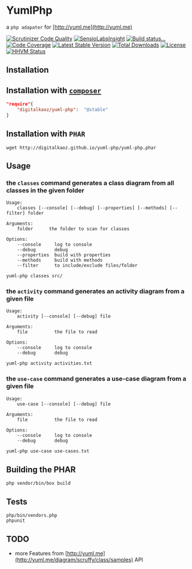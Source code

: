 YumlPhp
=======

a `php adapater` for [http://yuml.me](http://yuml.me)

[![Scrutinizer Code Quality](https://scrutinizer-ci.com/g/digitalkaoz/yuml-php/badges/quality-score.png?b=master)](https://scrutinizer-ci.com/g/digitalkaoz/yuml-php/?branch=master)
[![SensioLabsInsight](https://insight.sensiolabs.com/projects/9d3914c2-0636-4d7c-a560-dfea413baa93/mini.png)](https://insight.sensiolabs.com/projects/09d510ab-7d2e-4ea2-8a94-2a37b9121603)
[![Build status...](https://secure.travis-ci.org/digitalkaoz/yuml-php.png)](http://travis-ci.org/digitalkaoz/yuml-php)
[![Code Coverage](https://scrutinizer-ci.com/g/digitalkaoz/yuml-php/badges/coverage.png?b=master)](https://scrutinizer-ci.com/g/digitalkaoz/yuml-php/?branch=master)
[![Latest Stable Version](https://poser.pugx.org/digitalkaoz/yuml-php/version.svg)](https://packagist.org/packages/digitalkaoz/yuml-php)
[![Total Downloads](https://poser.pugx.org/digitalkaoz/yuml-php/downloads.svg)](https://packagist.org/packages/digitalkaoz/yuml-php)
[![License](https://poser.pugx.org/digitalkaoz/yuml-php/license.svg)](https://packagist.org/packages/digitalkaoz/yuml-php)
[![HHVM Status](http://hhvm.h4cc.de/badge/digitalkaoz/yuml-php.png)](http://hhvm.h4cc.de/package/digitalkaoz/yuml-php)

Installation
------------

## Installation with [`composer`](https://github.com/composer/composer.git)

``` json
"require"{
    "digitalkaoz/yuml-php":  "@stable"
}
```

## Installation with `PHAR`

    wget http://digitalkaoz.github.io/yuml-php/yuml-php.phar

Usage
-----

### the `classes` command generates a class diagram from all classes in the given folder

    Usage:
        classes [--console] [--debug] [--properties] [--methods] [--filter] folder

    Arguments:
        folder      the folder to scan for classes

    Options:
        --console     log to console
        --debug       debug
        --properties  build with properties
        --methods     build with methods
        --filter      to include/exclude files/folder


```sh
yuml-php classes src/
```

### the `activity` command generates an activity diagram from a given file

    Usage:
        activity [--console] [--debug] file

    Arguments:
        file          the file to read

    Options:
        --console     log to console
        --debug       debug


```sh
yuml-php activity activities.txt
```

### the `use-case` command generates a use-case diagram from a given file

    Usage:
        use-case [--console] [--debug] file

    Arguments:
        file          the file to read

    Options:
        --console     log to console
        --debug       debug


```sh
yuml-php use-case use-cases.txt
```
Building the PHAR
-----------------

    php vendor/bin/box build

Tests
-----

    php/bin/vendors.php
    phpunit


TODO
----

* more Features from [http://yuml.me](http://yuml.me/diagram/scruffy/class/samples) API
